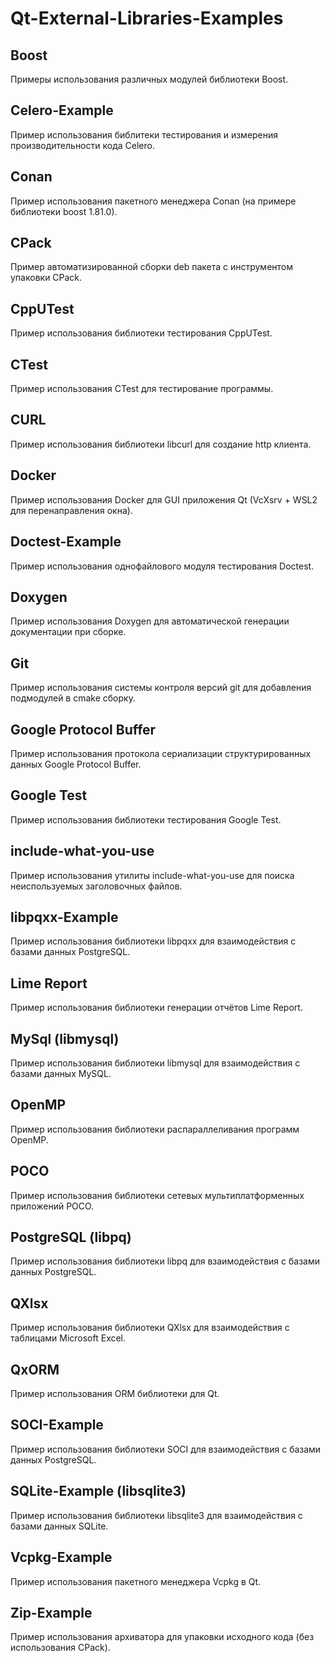 # Qt-External-Libraries-Examples

## Boost

Примеры использования различных модулей библиотеки Boost.

## Celero-Example

Пример использования библитеки тестирования и измерения производительности кода Celero.

## Conan

Пример использования пакетного менеджера Conan (на примере библиотеки boost 1.81.0).

## CPack

Пример автоматизированной сборки deb пакета с инструментом упаковки CPack.

## CppUTest

Пример использования библиотеки тестирования CppUTest.

## CTest

Пример использования CTest для тестирование программы.

## CURL

Пример использования библиотеки libcurl для создание http клиента.

## Docker

Пример использования Docker для GUI приложения Qt (VcXsrv + WSL2 для перенаправления окна).

## Doctest-Example

Пример использования однофайлового модуля тестирования Doctest.

## Doxygen

Пример использования Doxygen для автоматической генерации документации при сборке.

## Git

Пример использования системы контроля версий git для добавления подмодулей в cmake сборку.

## Google Protocol Buffer

Пример использования протокола сериализации структурированных данных Google Protocol Buffer.

## Google Test

Пример использования библиотеки тестирования Google Test.

## include-what-you-use

Пример использования утилиты include-what-you-use для поиска неиспользуемых заголовочных файлов.

## libpqxx-Example

Пример использования библиотеки libpqxx для взаимодействия с базами данных PostgreSQL.

## Lime Report

Пример использования библиотеки генерации отчётов Lime Report.

## MySql (libmysql)

Пример использования библиотеки libmysql для взаимодействия с базами данных MySQL.

## OpenMP

Пример использования библиотеки распараллеливания программ OpenMP.

## POCO

Пример использования библиотеки сетевых мультиплатформенных приложений POCO.

## PostgreSQL (libpq)

Пример использования библиотеки libpq для взаимодействия с базами данных PostgreSQL.

## QXlsx

Пример использования библиотеки QXlsx для взаимодействия с таблицами Microsoft Excel.

## QxORM

Пример использования ORM библиотеки для Qt.

## SOCI-Example

Пример использования библиотеки SOCI для взаимодействия с базами данных PostgreSQL.

## SQLite-Example (libsqlite3)

Пример использования библиотеки libsqlite3 для взаимодействия с базами данных SQLite.

## Vcpkg-Example

Пример использования пакетного менеджера Vcpkg в Qt.

## Zip-Example

Пример использования архиватора для упаковки исходного кода (без использования CPack).
